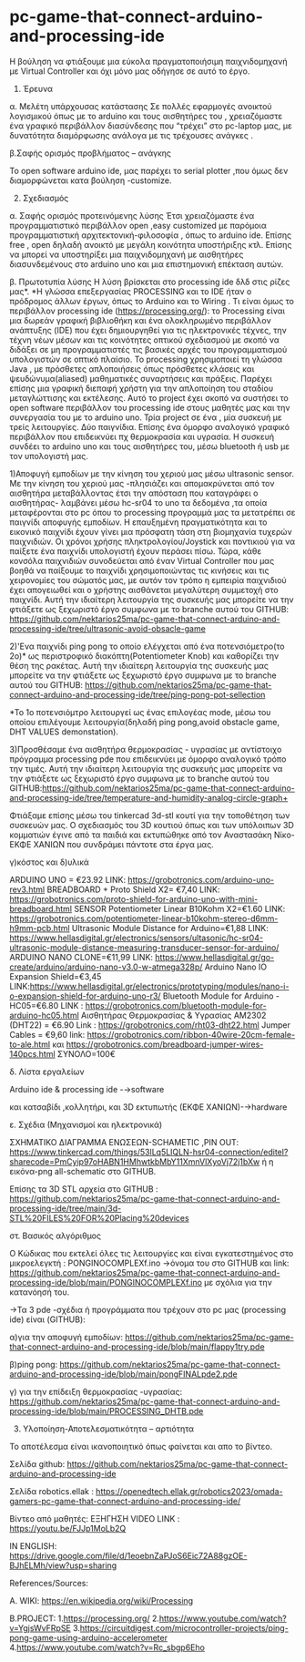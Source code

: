 # pc-game-that-connect-arduino-and-processing-ide
Η βούληση να φτιάξουμε μια εύκολα πραγματοποιήσιμη παιχνιδομηχανή με Virtual Controller και όχι μόνο μας οδήγησε 
σε αυτό το έργο.

1. Έρευνα

α. Μελέτη υπάρχουσας
κατάστασης
Σε πολλές εφαρμογές ανοικτού λογισμικού όπως με το arduino και τους αισθητήρες του , χρειαζόμαστε ένα γραφικό περιβάλλον διασύνδεσης που “τρέχει” στο pc-laptop μας, με δυνατότητα διαμόρφωσης ανάλογα με τις τρέχουσες ανάγκες . 

β.Σαφής ορισμός
προβλήματος – ανάγκης

Το open software arduino ide, μας παρέχει το serial plotter ,που όμως δεν διαμορφώνεται κατα βούληση -customize. 

2. Σχεδιασμός
 
 α. Σαφής ορισμός προτεινόμενης λύσης
 Έτσι χρειαζόμαστε ένα προγραμματιστικό περιβάλλον open ,easy customized με παρόμοια προγραμματιστική αρχιτεκτονική-φιλοσοφία , όπως το arduino ide. Επίσης free , open δηλαδή ανοικτό με μεγάλη κοινότητα υποστήριξης κτλ. Επίσης να μπορεί να υποστηρίξει μια παιχνιδομηχανή με αισθητήρες διασυνδεμένους στο arduino uno και μια επιστημονική επέκταση αυτών.

β. Πρωτοτυπία λύσης
Η λύση βρίσκεται στο processing ide δλδ στις ρίζες μας*.
*Η γλώσσα επεξεργασίας PROCESSING και το IDE ήταν ο πρόδρομος άλλων έργων, όπως το Arduino και το Wiring .
Τι είναι όμως το περιβάλλον processing ide (https://processing.org/): το Processing είναι μια δωρεάν γραφική βιβλιοθήκη και ένα ολοκληρωμένο περιβάλλον ανάπτυξης (IDE) που έχει δημιουργηθεί για τις ηλεκτρονικές τέχνες, την τέχνη νέων μέσων και τις κοινότητες οπτικού σχεδιασμού με σκοπό να διδάξει σε μη προγραμματιστές τις βασικές αρχές του προγραμματισμού υπολογιστών σε οπτικό πλαίσιο.
To processing χρησιμοποιεί τη γλώσσα Java , με πρόσθετες απλοποιήσεις όπως πρόσθετες κλάσεις και ψευδώνυμα(aliased) μαθηματικές συναρτήσεις και πράξεις. Παρέχει επίσης μια γραφική διεπαφή χρήστη για την απλοποίηση του σταδίου μεταγλώττισης και εκτέλεσης.
Αυτό το project  έχει σκοπό να συστήσει το open software περιβάλλον του processing ide στους μαθητές μας και την συνεργασία του με το arduino uno. 
Τρία project σε ένα , μία συσκευή με τρείς λειτουργίες. Δύο παιγνίδια. Επίσης ένα όμορφο αναλογικό γραφικό περιβάλλον που επιδεικνύει πχ θερμοκρασία και υγρασία. Η συσκευή συνδέει το arduino uno και τους αισθητήρες του, μέσω bluetooth ή usb με τον υπολογιστή μας.

1)Αποφυγή εμποδίων με την κίνηση του χεριού μας μέσω ultrasonic sensor. Με την κίνηση του χεριού μας -πλησιάζει και απομακρύνεται από τον αισθητήρα μεταβάλλοντας έτσι την απόσταση που καταγράφει ο αισθητήρας- λαμβάνει μέσω hc-sr04 το uno τα δεδομένα ,τα οποία μεταφέρονται στο pc όπου το processing προγραμμά μας τα μετατρέπει σε παιγνίδι αποφυγής εμποδίων.
Η επαυξημένη πραγματικότητα και το εικονικό παιχνίδι έχουν γίνει μια πρόσφατη τάση στη βιομηχανία τυχερών παιχνιδιών. Οι χρόνοι χρήσης πληκτρολογίου/Joystick και ποντικιού για να παίξετε ένα παιχνίδι υπολογιστή έχουν περάσει πίσω.
Τώρα, κάθε κονσόλα παιχνιδιών συνοδεύεται από έναν Virtual Controller που μας βοηθά να παίξουμε το παιχνίδι χρησιμοποιώντας τις κινήσεις και τις χειρονομίες του σώματός μας, με αυτόν τον τρόπο η εμπειρία παιχνιδιού έχει απογειωθεί και ο χρήστης αισθάνεται μεγαλύτερη συμμετοχή στο παιχνίδι. Αυτή την ιδιαίτερη λειτουργία της συσκευής μας μπορείτε να την φτιάξετε ως ξεχωριστό έργο συμφωνα με το branche αυτού του GITHUB: https://github.com/nektarios25ma/pc-game-that-connect-arduino-and-processing-ide/tree/ultrasonic-avoid-obsacle-game

2)'Ενα παιχνίδι ping pong το οποίο ελέγχεται από ένα ποτενσιόμετρο(το 2ο)* ως περιστροφικό διακόπτη(Potentiometer Knob) και καθορίζει την θέση της ρακέτας. Αυτή την ιδιαίτερη λειτουργία της συσκευής μας μπορείτε να την φτιάξετε ως ξεχωριστό έργο συμφωνα με το branche αυτού του GITHUB: https://github.com/nektarios25ma/pc-game-that-connect-arduino-and-processing-ide/tree/ping-pong-pot-sellection

*Το 1ο ποτενσιόμτρο λειτουργεί ως ένας επιλογέας mode, μέσω του οποίου επιλέγουμε λειτουργία(δηλαδή ping pong,avoid obstacle game, DHT VALUES demonstation). 

3)Προσθέσαμε ένα αισθητήρα θερμοκρασίας - υγρασίας με αντίστοιχο πρόγραμμα processing pde που επιδεικνύει με όμορφο αναλογικό τρόπο την τιμές. Αυτή την ιδιαίτερη λειτουργία της συσκευής μας μπορείτε να την φτιάξετε ως ξεχωριστό έργο συμφωνα με το branche αυτού του GITHUB:https://github.com/nektarios25ma/pc-game-that-connect-arduino-and-processing-ide/tree/temperature-and-humidity-analog-circle-graph+ 

Φτιάξαμε επίσης μέσω του tinkercad 3d-stl κουτί για την τοποθέτηση των συσκευών μας. Ο σχεδιασμός του 3D κουτιού όπως και των υπόλοιπων 3D κομματιών έγινε από τα παιδιά και εκτυπώθηκε από τον Αναστασάκη Νίκο-ΕΚΦΕ ΧΑΝΙΩΝ που συνδράμει πάντοτε στα έργα μας. 

γ)κόστος και δ)υλικά

ARDUINO UNO = €23.92 LINK: https://grobotronics.com/arduino-uno-rev3.html
BREADBOARD + Proto Shield X2= €7,40 LINK: https://grobotronics.com/proto-shield-for-arduino-uno-with-mini-breadboard.html
SENSOR Potentiometer Linear B10Kohm Χ2=€1.60 LINK: https://grobotronics.com/potentiometer-linear-b10kohm-stereo-d6mm-h9mm-pcb.html
Ultrasonic Module Distance for Arduino=€1,88 LINK: https://www.hellasdigital.gr/electronics/sensors/ultasonic/hc-sr04-ultrasonic-module-distance-measuring-transducer-sensor-for-arduino/
ARDUINO NANO CLONE=€11,99 LINK: https://www.hellasdigital.gr/go-create/arduino/arduino-nano-v3.0-w-atmega328p/
Arduino Nano IO Expansion Shield=€3,45 LINK:https://www.hellasdigital.gr/electronics/prototyping/modules/nano-i-o-expansion-shield-for-arduino-uno-r3/
Bluetooth Module for Arduino - HC05=€6.80 LINK : https://grobotronics.com/bluetooth-module-for-arduino-hc05.html
Αισθητήρας Θερμοκρασίας & Υγρασίας AM2302 (DHT22) = €6.90 Link : https://grobotronics.com/rht03-dht22.html
Jumper Cables = €9,60 link: https://grobotronics.com/ribbon-40wire-20cm-female-to-ale.html και https://grobotronics.com/breadboard-jumper-wires-140pcs.html
ΣΥΝΟΛΟ=100€

δ. Λίστα  εργαλείων

Arduino ide & processing ide -→software

και κατσαβίδι ,κολλητήρι, και 3D εκτυπωτής (ΕΚΦΕ ΧΑΝΙΩΝ)-→hardware

ε. Σχέδια (Μηχανισμοί και ηλεκτρονικά)

ΣΧΗΜΑΤΙΚΟ ΔΙΑΓΡΑΜΜΑ ΕΝΩΣΕΩΝ-SCHAMETIC ,PIN OUT: https://www.tinkercad.com/things/53lLq5LIQLN-hsr04-connection/editel?sharecode=PmCyip97oHABN1HMhwtkbMbY11XmnVlXyoVj72j1bXw  ή 
 η εικόνα-png all-schematic στο GITHUB.

Επίσης τα 3D STL αρχεία στο GITHUB : https://github.com/nektarios25ma/pc-game-that-connect-arduino-and-processing-ide/tree/main/3d-STL%20FILES%20FOR%20Placing%20devices

στ. Βασικός αλγόριθμος

Ο Κώδικας που εκτελεί όλες τις λειτουργίες και είναι εγκατεστημένος στο μικροελεγκτή :
PONGINOCOMPLEXf.ino →όνομα του στο GITHUB και link:
 https://github.com/nektarios25ma/pc-game-that-connect-arduino-and-processing-ide/blob/main/PONGINOCOMPLEXf.ino
με σχόλια για την κατανόησή του.

->Τα 3 pde -σχέδια ή προγράμματα που τρέχουν στο pc μας (processing ide) είναι (GITHUB):

α)για την αποφυγή εμποδίων: https://github.com/nektarios25ma/pc-game-that-connect-arduino-and-processing-ide/blob/main/flappy1try.pde

β)ping pong: https://github.com/nektarios25ma/pc-game-that-connect-arduino-and-processing-ide/blob/main/pongFINALpde2.pde

γ) για την επίδειξη θερμοκρασίας -υγρασίας: https://github.com/nektarios25ma/pc-game-that-connect-arduino-and-processing-ide/blob/main/PROCESSING_DHTB.pde

3. Υλοποίηση-Αποτελεσματικότητα – αρτιότητα

Το αποτέλεσμα είναι ικανοποιητικό όπως φαίνεται και απο το βίντεο.


Σελίδα github: https://github.com/nektarios25ma/pc-game-that-connect-arduino-and-processing-ide

Σελίδα robotics.ellak : https://openedtech.ellak.gr/robotics2023/omada-gamers-pc-game-that-connect-arduino-and-processing-ide/

Βίντεο από μαθητές:
ΕΞΗΓΗΣΗ VIDEO LINK : https://youtu.be/FJJp1MoLb2Q

IN ENGLISH: https://drive.google.com/file/d/1eoebnZaPJoS6Eic72A88gzOE-BJhELMh/view?usp=sharing

References/Sources:

Α. WIKI: https://en.wikipedia.org/wiki/Processing

B.PROJECT:
1.https://processing.org/
2.https://www.youtube.com/watch?v=YgjsWvFRpSE
3.https://circuitdigest.com/microcontroller-projects/ping-pong-game-using-arduino-accelerometer
4.https://www.youtube.com/watch?v=Rc_sbgp6Eho




